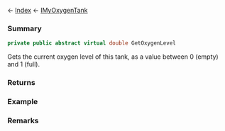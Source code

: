 ← [Index](Api-Index) ← [IMyOxygenTank](Sandbox.ModAPI.Ingame.IMyOxygenTank)

### Summary

```csharp
private public abstract virtual double GetOxygenLevel
```

Gets the current oxygen level of this tank, as a value between 0 (empty) and 1 (full).

### Returns



### Example

### Remarks

